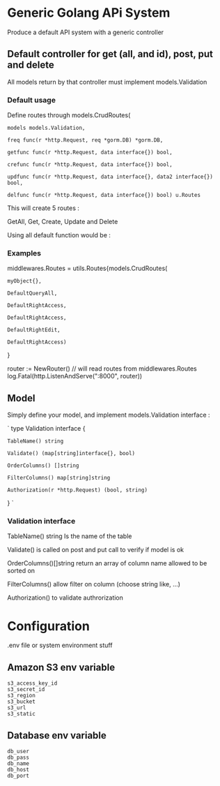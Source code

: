 # Generic Golang APi System
Produce a default API system with a generic controller

## Default controller for get (all, and id), post, put and delete
All models return by that controller must implement models.Validation

### Default usage

Define routes through models.CrudRoutes(

    models models.Validation, 

    freq func(r *http.Request, req *gorm.DB) *gorm.DB, 

    getfunc func(r *http.Request, data interface{}) bool, 

    crefunc func(r *http.Request, data interface{}) bool, 

    updfunc func(r *http.Request, data interface{}, data2 interface{}) bool, 

    delfunc func(r *http.Request, data interface{}) bool) u.Routes

This will create 5 routes :

GetAll, Get, Create, Update and Delete

Using all default function would be :

### Examples
middlewares.Routes = utils.Routes{models.CrudRoutes(

    myObject{}, 

    DefaultQueryAll, 

    DefaultRightAccess, 

    DefaultRightAccess, 

    DefaultRightEdit, 

    DefaultRightAccess)

}

router := NewRouter() // will read routes from middlewares.Routes
log.Fatal(http.ListenAndServe(":8000", router))

## Model
Simply define your model, and implement models.Validation interface :

`
type Validation interface {

	TableName() string

	Validate() (map[string]interface{}, bool)

	OrderColumns() []string

	FilterColumns() map[string]string

	Authorization(r *http.Request) (bool, string)

}
`

### Validation interface

TableName() string Is the name of the table

Validate() is called on post and put call to verify if model is ok

OrderColumns()[]string return an array of column name allowed to be sorted on

FilterColumns() allow filter on column (choose string like, ...)

Authorization() to validate authrorization


# Configuration
.env file or system environment stuff

## Amazon S3 env variable
    s3_access_key_id
    s3_secret_id
    s3_region
    s3_bucket
    s3_url
    s3_static

## Database env variable
    db_user
    db_pass
    db_name
    db_host
    db_port